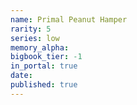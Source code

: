 ```yaml
---
name: Primal Peanut Hamper
rarity: 5
series: low
memory_alpha:
bigbook_tier: -1
in_portal: true
date:
published: true
---
```



